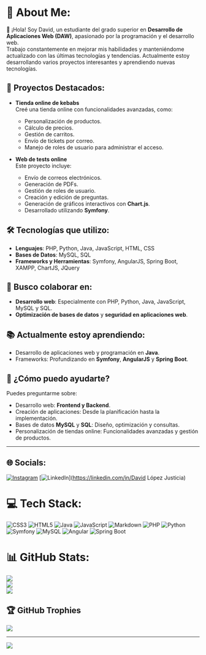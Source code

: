 # 💫 About Me:
👋 ¡Hola! Soy David, un estudiante del grado superior en **Desarrollo de Aplicaciones Web (DAW)**, apasionado por la programación y el desarrollo web.  
Trabajo constantemente en mejorar mis habilidades y manteniéndome actualizado con las últimas tecnologías y tendencias. Actualmente estoy desarrollando varios proyectos interesantes y aprendiendo nuevas tecnologías.

## 🔧 Proyectos Destacados:
- **Tienda online de kebabs**  
  Creé una tienda online con funcionalidades avanzadas, como:
  - Personalización de productos.
  - Cálculo de precios.
  - Gestión de carritos.
  - Envío de tickets por correo.
  - Manejo de roles de usuario para administrar el acceso.

- **Web de tests online**  
  Este proyecto incluye:
  - Envío de correos electrónicos.
  - Generación de PDFs.
  - Gestión de roles de usuario.
  - Creación y edición de preguntas.
  - Generación de gráficos interactivos con **Chart.js**.
  - Desarrollado utilizando **Symfony**.

## 🛠 Tecnologías que utilizo:
- **Lenguajes**: PHP, Python, Java, JavaScript, HTML, CSS
- **Bases de Datos**: MySQL, SQL  
- **Frameworks y Herramientas**: Symfony, AngularJS, Spring Boot, XAMPP, ChartJS, JQuery

## 🤝 Busco colaborar en:
- **Desarrollo web**: Especialmente con PHP, Python, Java, JavaScript, MySQL y SQL.  
- **Optimización de bases de datos** y **seguridad en aplicaciones web**.

## 📚 Actualmente estoy aprendiendo:
- Desarrollo de aplicaciones web y programación en **Java**.  
- Frameworks: Profundizando en **Symfony**, **AngularJS** y **Spring Boot**.

## 🚀 ¿Cómo puedo ayudarte?
Puedes preguntarme sobre:
- Desarrollo web: **Frontend y Backend**.  
- Creación de aplicaciones: Desde la planificación hasta la implementación.  
- Bases de datos **MySQL** y **SQL**: Diseño, optimización y consultas.  
- Personalización de tiendas online: Funcionalidades avanzadas y gestión de productos.

---

## 🌐 Socials:
[![Instagram](https://img.shields.io/badge/Instagram-%23E4405F.svg?logo=Instagram&logoColor=white)](https://instagram.com/@daviju_) [![LinkedIn](https://img.shields.io/badge/LinkedIn-%230077B5.svg?logo=linkedin&logoColor=white)](https://linkedin.com/in/David López Justicia) 

# 💻 Tech Stack:
![CSS3](https://img.shields.io/badge/css3-%231572B6.svg?style=for-the-badge&logo=css3&logoColor=white) ![HTML5](https://img.shields.io/badge/html5-%23E34F26.svg?style=for-the-badge&logo=html5&logoColor=white) ![Java](https://img.shields.io/badge/java-%23ED8B00.svg?style=for-the-badge&logo=openjdk&logoColor=white) ![JavaScript](https://img.shields.io/badge/javascript-%23323330.svg?style=for-the-badge&logo=javascript&logoColor=%23F7DF1E) ![Markdown](https://img.shields.io/badge/markdown-%23000000.svg?style=for-the-badge&logo=markdown&logoColor=white) ![PHP](https://img.shields.io/badge/php-%23777BB4.svg?style=for-the-badge&logo=php&logoColor=white) ![Python](https://img.shields.io/badge/python-3670A0?style=for-the-badge&logo=python&logoColor=ffdd54) ![Symfony](https://img.shields.io/badge/symfony-%23000000.svg?style=for-the-badge&logo=symfony&logoColor=white) ![MySQL](https://img.shields.io/badge/mysql-4479A1.svg?style=for-the-badge&logo=mysql&logoColor=white) ![Angular](https://img.shields.io/badge/angular-%23DD0031.svg?style=for-the-badge&logo=angular&logoColor=white) ![Spring Boot](https://img.shields.io/badge/springboot-%236DB33F.svg?style=for-the-badge&logo=springboot&logoColor=white)

# 📊 GitHub Stats:
![](https://github-readme-stats.vercel.app/api?username=daviju&theme=calm_pink&hide_border=false&include_all_commits=true&count_private=true)<br/>
![](https://github-readme-streak-stats.herokuapp.com/?user=daviju&theme=calm_pink&hide_border=false)<br/>
![](https://github-readme-stats.vercel.app/api/top-langs/?username=daviju&theme=calm_pink&hide_border=false&include_all_commits=true&count_private=true&layout=compact)

## 🏆 GitHub Trophies
![](https://github-profile-trophy.vercel.app/?username=daviju&theme=radical&no-frame=true&no-bg=false&margin-w=4)

---

[![](https://visitcount.itsvg.in/api?id=daviju&icon=0&color=2)](https://visitcount.itsvg.in)
